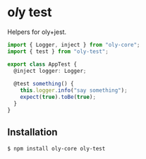 # o*l*y test

Helpers for oly+jest.

```typescript
import { Logger, inject } from "oly-core";
import { test } from "oly-test";

export class AppTest {
  @inject logger: Logger;
  
  @test something() {
    this.logger.info("say something");
    expect(true).toBe(true);
  }
}
```

## Installation

```bash
$ npm install oly-core oly-test
```
